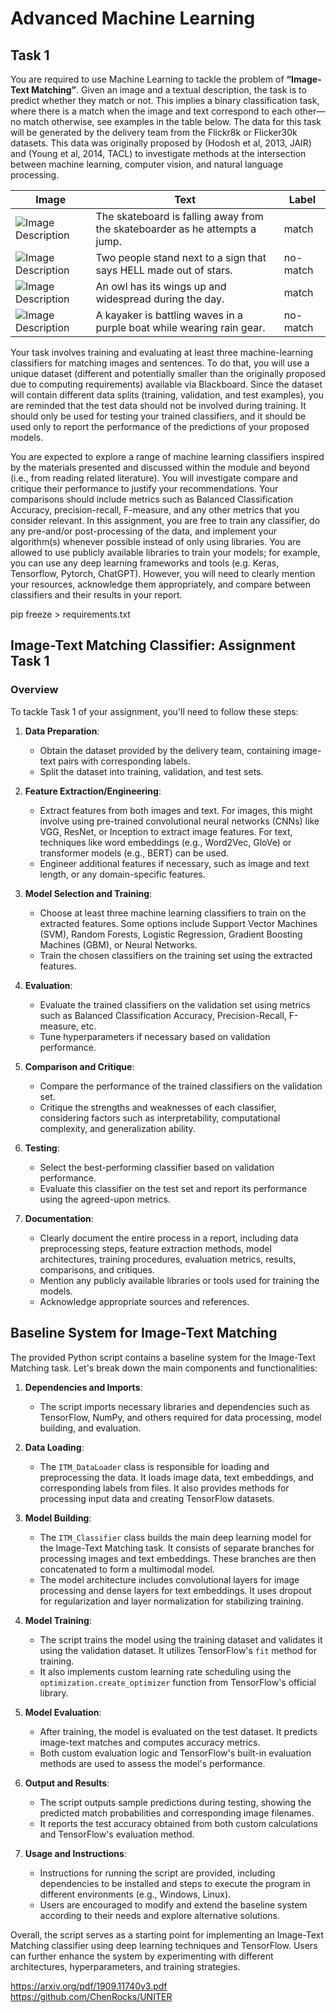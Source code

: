 # Advanced Machine Learning
## Task 1
You are required to use Machine Learning to tackle the problem of **“Image-Text Matching”**. Given an image and a textual description, the task is to predict whether they match or not. This implies a binary classification task, where there is a match when the image and text correspond to each other—no match otherwise, see examples in the table below. The data for this task will be generated by the delivery team from the Flickr8k or Flicker30k datasets. This data was originally proposed by (Hodosh et al, 2013, JAIR) and (Young et al, 2014, TACL) to investigate methods at the intersection between machine learning, computer vision, and natural language processing.

| Image | Text | Label |
| ----- | ---- | ----- |
| ![Image Description](https://github.com/RlNZLER/AML_Task1/blob/main/data/images/3523972229_d44e9ff6d7.jpg?raw=true) | The skateboard is falling away from the skateboarder as he attempts a jump. | match |
| ![Image Description](https://github.com/RlNZLER/AML_Task1/blob/main/data/images/3524436870_7670df68e8.jpg?raw=true) | Two people stand next to a sign that says  HELL  made out of stars. | no-match |
| ![Image Description](https://github.com/RlNZLER/AML_Task1/blob/main/data/images/3525453732_f74a38f111.jpg?raw=true) | An owl has its wings up and widespread during the day. | match |
| ![Image Description](https://github.com/RlNZLER/AML_Task1/blob/main/data/images/3526897578_3cf77da99b.jpg?raw=true) | A kayaker is battling waves in a purple boat while wearing rain gear. | no-match |

Your task involves training and evaluating at least three machine-learning classifiers for matching images and sentences. To do that, you will use a unique dataset (different and potentially smaller than the originally proposed due to computing requirements) available via Blackboard. Since the dataset will contain different data splits (training, validation, and test examples), you are reminded that the test data should not be involved during training. It should only be used for testing your trained classifiers, and it should be used only to report the performance of the predictions of your proposed models.

You are expected to explore a range of machine learning classifiers inspired by the materials presented and discussed within the module and beyond (i.e., from reading related literature). You will investigate compare and critique their performance to justify your recommendations. Your comparisons should include metrics such as Balanced Classification Accuracy, precision-recall, F-measure, and any other metrics that you consider relevant. In this assignment, you are free to train any classifier, do any pre-and/or post-processing of the data, and implement your algorithm(s) whenever possible instead of only using libraries. You are allowed to use publicly available libraries to train your models; for example, you can use any deep learning frameworks and tools (e.g. Keras, Tensorflow, Pytorch, ChatGPT). However, you will need to clearly mention your resources, acknowledge them appropriately, and compare between classifiers and their results in your report.

pip freeze > requirements.txt

## Image-Text Matching Classifier: Assignment Task 1

### Overview

To tackle Task 1 of your assignment, you'll need to follow these steps:

1. **Data Preparation**:
   - Obtain the dataset provided by the delivery team, containing image-text pairs with corresponding labels.
   - Split the dataset into training, validation, and test sets.

2. **Feature Extraction/Engineering**:
   - Extract features from both images and text. For images, this might involve using pre-trained convolutional neural networks (CNNs) like VGG, ResNet, or Inception to extract image features. For text, techniques like word embeddings (e.g., Word2Vec, GloVe) or transformer models (e.g., BERT) can be used.
   - Engineer additional features if necessary, such as image and text length, or any domain-specific features.

3. **Model Selection and Training**:
   - Choose at least three machine learning classifiers to train on the extracted features. Some options include Support Vector Machines (SVM), Random Forests, Logistic Regression, Gradient Boosting Machines (GBM), or Neural Networks.
   - Train the chosen classifiers on the training set using the extracted features.

4. **Evaluation**:
   - Evaluate the trained classifiers on the validation set using metrics such as Balanced Classification Accuracy, Precision-Recall, F-measure, etc.
   - Tune hyperparameters if necessary based on validation performance.

5. **Comparison and Critique**:
   - Compare the performance of the trained classifiers on the validation set.
   - Critique the strengths and weaknesses of each classifier, considering factors such as interpretability, computational complexity, and generalization ability.

6. **Testing**:
   - Select the best-performing classifier based on validation performance.
   - Evaluate this classifier on the test set and report its performance using the agreed-upon metrics.

7. **Documentation**:
   - Clearly document the entire process in a report, including data preprocessing steps, feature extraction methods, model architectures, training procedures, evaluation metrics, results, comparisons, and critiques.
   - Mention any publicly available libraries or tools used for training the models.
   - Acknowledge appropriate sources and references.
  
## Baseline System for Image-Text Matching

The provided Python script contains a baseline system for the Image-Text Matching task. Let's break down the main components and functionalities:

1. **Dependencies and Imports**:
   - The script imports necessary libraries and dependencies such as TensorFlow, NumPy, and others required for data processing, model building, and evaluation.

2. **Data Loading**:
   - The `ITM_DataLoader` class is responsible for loading and preprocessing the data. It loads image data, text embeddings, and corresponding labels from files. It also provides methods for processing input data and creating TensorFlow datasets.

3. **Model Building**:
   - The `ITM_Classifier` class builds the main deep learning model for the Image-Text Matching task. It consists of separate branches for processing images and text embeddings. These branches are then concatenated to form a multimodal model.
   - The model architecture includes convolutional layers for image processing and dense layers for text embeddings. It uses dropout for regularization and layer normalization for stabilizing training.

4. **Model Training**:
   - The script trains the model using the training dataset and validates it using the validation dataset. It utilizes TensorFlow's `fit` method for training.
   - It also implements custom learning rate scheduling using the `optimization.create_optimizer` function from TensorFlow's official library.

5. **Model Evaluation**:
   - After training, the model is evaluated on the test dataset. It predicts image-text matches and computes accuracy metrics.
   - Both custom evaluation logic and TensorFlow's built-in evaluation methods are used to assess the model's performance.

6. **Output and Results**:
   - The script outputs sample predictions during testing, showing the predicted match probabilities and corresponding image filenames.
   - It reports the test accuracy obtained from both custom calculations and TensorFlow's evaluation method.

7. **Usage and Instructions**:
   - Instructions for running the script are provided, including dependencies to be installed and steps to execute the program in different environments (e.g., Windows, Linux).
   - Users are encouraged to modify and extend the baseline system according to their needs and explore alternative solutions.

Overall, the script serves as a starting point for implementing an Image-Text Matching classifier using deep learning techniques and TensorFlow. Users can further enhance the system by experimenting with different architectures, hyperparameters, and training strategies.

https://arxiv.org/pdf/1909.11740v3.pdf
https://github.com/ChenRocks/UNITER